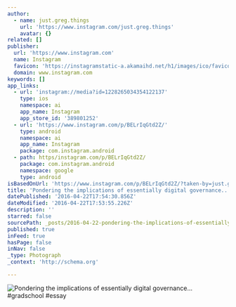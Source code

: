 ```yaml
---
author:
  - name: just.greg.things
    url: 'https://www.instagram.com/just.greg.things'
    avatar: {}
related: []
publisher:
  url: 'https://www.instagram.com'
  name: Instagram
  favicon: 'https://instagramstatic-a.akamaihd.net/h1/images/ico/favicon.ico/7cdab0872b15.ico'
  domain: www.instagram.com
keywords: []
app_links:
  - url: 'instagram://media?id=1228265034354122137'
    type: ios
    namespace: ai
    app_name: Instagram
    app_store_id: '389801252'
  - url: 'https://www.instagram.com/p/BELrIqGtd2Z/'
    type: android
    namespace: ai
    app_name: Instagram
    package: com.instagram.android
  - path: https/instagram.com/p/BELrIqGtd2Z/
    package: com.instagram.android
    namespace: google
    type: android
isBasedOnUrl: 'https://www.instagram.com/p/BELrIqGtd2Z/?taken-by=just.greg.things'
title: 'Pondering the implications of essentially digital governance... #gradschool #essay'
datePublished: '2016-04-22T17:54:30.856Z'
dateModified: '2016-04-22T17:53:55.226Z'
description: ''
starred: false
sourcePath: _posts/2016-04-22-pondering-the-implications-of-essentially-digital-governance.md
published: true
inFeed: true
hasPage: false
inNav: false
_type: Photograph
_context: 'http://schema.org'

---
```

![Pondering the implications of essentially digital governance... #gradschool #essay](https://scontent.cdninstagram.com/t51.2885-15/s640x640/sh0.08/e35/12519519_459274530949537_1626203659_n.jpg?ig_cache_key=MTIyODI2NTAzNDM1NDEyMjEzNw%3D%3D.2)